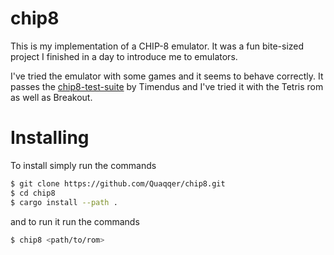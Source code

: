 # chip8

This is my implementation of a CHIP-8 emulator.
It was a fun bite-sized project I finished in a day to introduce me to
emulators.

I've tried the emulator with some games and it seems to behave correctly.
It passes the [chip8-test-suite](https://github.com/Timendus/chip8-test-suite)
by Timendus and I've tried it with the Tetris rom as well as Breakout.

# Installing

To install simply run the commands

```bash
$ git clone https://github.com/Quaqqer/chip8.git
$ cd chip8
$ cargo install --path .
```

and to run it run the commands

```bash
$ chip8 <path/to/rom>
```
